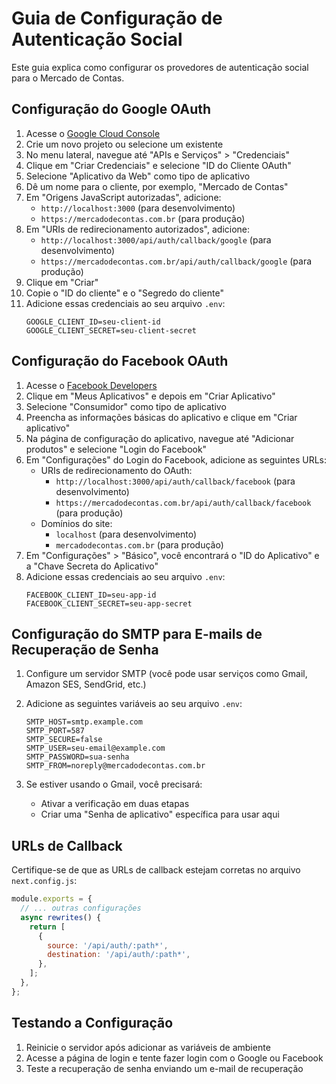 # Guia de Configuração de Autenticação Social

Este guia explica como configurar os provedores de autenticação social para o Mercado de Contas.

## Configuração do Google OAuth

1. Acesse o [Google Cloud Console](https://console.cloud.google.com/)
2. Crie um novo projeto ou selecione um existente
3. No menu lateral, navegue até "APIs e Serviços" > "Credenciais"
4. Clique em "Criar Credenciais" e selecione "ID do Cliente OAuth"
5. Selecione "Aplicativo da Web" como tipo de aplicativo
6. Dê um nome para o cliente, por exemplo, "Mercado de Contas"
7. Em "Origens JavaScript autorizadas", adicione:
   - `http://localhost:3000` (para desenvolvimento)
   - `https://mercadodecontas.com.br` (para produção)
8. Em "URIs de redirecionamento autorizados", adicione:
   - `http://localhost:3000/api/auth/callback/google` (para desenvolvimento)
   - `https://mercadodecontas.com.br/api/auth/callback/google` (para produção)
9. Clique em "Criar"
10. Copie o "ID do cliente" e o "Segredo do cliente"
11. Adicione essas credenciais ao seu arquivo `.env`:
    ```
    GOOGLE_CLIENT_ID=seu-client-id
    GOOGLE_CLIENT_SECRET=seu-client-secret
    ```

## Configuração do Facebook OAuth

1. Acesse o [Facebook Developers](https://developers.facebook.com/)
2. Clique em "Meus Aplicativos" e depois em "Criar Aplicativo"
3. Selecione "Consumidor" como tipo de aplicativo
4. Preencha as informações básicas do aplicativo e clique em "Criar aplicativo"
5. Na página de configuração do aplicativo, navegue até "Adicionar produtos" e selecione "Login do Facebook"
6. Em "Configurações" do Login do Facebook, adicione as seguintes URLs:
   - URIs de redirecionamento do OAuth: 
     - `http://localhost:3000/api/auth/callback/facebook` (para desenvolvimento)
     - `https://mercadodecontas.com.br/api/auth/callback/facebook` (para produção)
   - Domínios do site: 
     - `localhost` (para desenvolvimento)
     - `mercadodecontas.com.br` (para produção)
7. Em "Configurações" > "Básico", você encontrará o "ID do Aplicativo" e a "Chave Secreta do Aplicativo"
8. Adicione essas credenciais ao seu arquivo `.env`:
    ```
    FACEBOOK_CLIENT_ID=seu-app-id
    FACEBOOK_CLIENT_SECRET=seu-app-secret
    ```

## Configuração do SMTP para E-mails de Recuperação de Senha

1. Configure um servidor SMTP (você pode usar serviços como Gmail, Amazon SES, SendGrid, etc.)
2. Adicione as seguintes variáveis ao seu arquivo `.env`:
    ```
    SMTP_HOST=smtp.example.com
    SMTP_PORT=587
    SMTP_SECURE=false
    SMTP_USER=seu-email@example.com
    SMTP_PASSWORD=sua-senha
    SMTP_FROM=noreply@mercadodecontas.com.br
    ```

3. Se estiver usando o Gmail, você precisará:
   - Ativar a verificação em duas etapas
   - Criar uma "Senha de aplicativo" específica para usar aqui

## URLs de Callback

Certifique-se de que as URLs de callback estejam corretas no arquivo `next.config.js`:

```js
module.exports = {
  // ... outras configurações
  async rewrites() {
    return [
      {
        source: '/api/auth/:path*',
        destination: '/api/auth/:path*',
      },
    ];
  },
};
```

## Testando a Configuração

1. Reinicie o servidor após adicionar as variáveis de ambiente
2. Acesse a página de login e tente fazer login com o Google ou Facebook
3. Teste a recuperação de senha enviando um e-mail de recuperação
